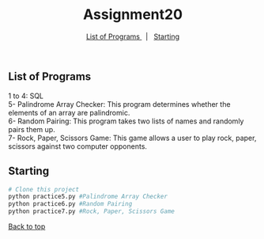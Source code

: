 <div align="center" id="top"> 
  
  <!-- <a href="https://assignment20.netlify.app">Demo</a> -->
</div>

<h1 align="center">Assignment20</h1>


<p align="center"> 
  <a href="#List-of-Programs">List of Programs
</a> &#xa0; | &#xa0;
  <a href="#starting">Starting</a> 
</p>

<br>



## List of Programs
1 to 4:  SQL \
5- Palindrome Array Checker: This program determines whether the elements of an array are palindromic.\
6- Random Pairing: This program takes two lists of names and randomly pairs them up.\
7- Rock, Paper, Scissors Game: This game allows a user to play rock, paper, scissors against two computer opponents.

## Starting ##

```bash
# Clone this project
python practice5.py #Palindrome Array Checker
python practice6.py #Random Pairing
python practice7.py #Rock, Paper, Scissors Game
```


<a href="#top">Back to top</a>
